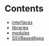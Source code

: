 

# Contents
- [interfaces](/src/core/interfaces)
- [libraries](/src/core/libraries)
- [modules](/src/core/modules)
- [SSVBasedApps](SSVBasedApps.sol/contract.SSVBasedApps.md)
